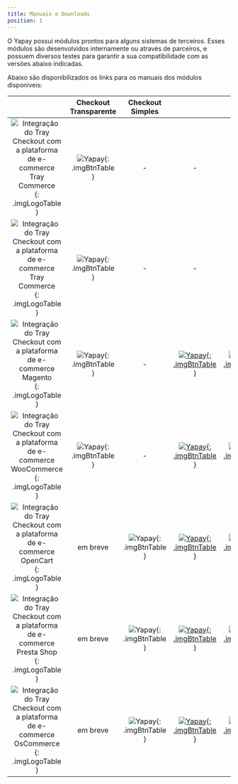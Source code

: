 ```yaml
---
title: Manuais e Downloads
position: 1
---
```


O Yapay possui módulos prontos para alguns sistemas de terceiros. Esses módulos são desenvolvidos internamente ou através de parceiros, e possuem diversos testes para garantir a sua compatibilidade com as versões abaixo indicadas.

Abaixo são disponibilizados os links para os manuais dos módulos disponíveis:


|            |   Checkout Transparente     |     Checkout Simples   |           |           |
|:----------:|:---------------------------:|:----------------------:|:---------:|:---------:|
| ![Integração do Tray Checkout com a plataforma de e-commerce Tray Commerce](https://images.tcdn.com.br/static_inst/tc/tray-cdn/uploads/traycommerce-platform-logo.svg){: .imgLogoTable } | ![Yapay](/images/checked-verde.svg){: .imgBtnTable } | - | - | - |
| ![Integração do Tray Checkout com a plataforma de e-commerce Tray Commerce](https://images.tcdn.com.br/static_inst/tc/tray-cdn/uploads/fbits-default-1.png){: .imgLogoTable } | ![Yapay](/images/checked-verde.svg){: .imgBtnTable } | - | - | - |
| ![Integração do Tray Checkout com a plataforma de e-commerce Magento](https://images.tcdn.com.br/static_inst/tc/tray-cdn/uploads/magento-platform-logo.svg){: .imgLogoTable } | ![Yapay](/images/checked-verde.svg){: .imgBtnTable } | - | [![Yapay](/images/download.svg){: .imgBtnTable }](/intermediador/modulos-integracao-intermediador/#magento) | [![Yapay](/images/manual.svg){: .imgBtnTable "}](http://integracao.traycheckout.com.br/documentacao/download/yapay/magento/Yapay_Intermediador-0.3.0.tgz) |
| ![Integração do Tray Checkout com a plataforma de e-commerce WooCommerce](https://images.tcdn.com.br/static_inst/tc/tray-cdn/uploads/woocommerce-platform-logo.png){: .imgLogoTable } | ![Yapay](/images/checked-verde.svg){: .imgBtnTable } | - | [![Yapay](/images/download.svg){: .imgBtnTable }](/intermediador/modulos-integracao-intermediador/#woocommerce) | [![Yapay](/images/manual.svg){: .imgBtnTable }](http://integracao.traycheckout.com.br/documentacao/download/yapay/woocommerce/woo-yapay_v0.2.0.zip) |
| ![Integração do Tray Checkout com a plataforma de e-commerce OpenCart](https://images.tcdn.com.br/static_inst/tc/tray-cdn/uploads/opencart-platform-logo.svg){: .imgLogoTable } | em breve | ![Yapay](/images/checked-verde.svg){: .imgBtnTable } | [![Yapay](/images/download.svg){: .imgBtnTable }](/intermediador/modulos-integracao-intermediador/#opencart) | [![Yapay](/images/manual.svg){: .imgBtnTable }](http://integracao.traycheckout.com.br/documentacao/download/yapay/opencart/yapay_opencart_v2.1.zip) |
| ![Integração do Tray Checkout com a plataforma de e-commerce Presta Shop](https://images.tcdn.com.br/static_inst/tc/tray-cdn/uploads/prestashop-platform-logo.svg){: .imgLogoTable } | em breve | ![Yapay](/images/checked-verde.svg){: .imgBtnTable } | [![Yapay](/images/download.svg){: .imgBtnTable }](/intermediador/modulos-integracao-intermediador/#prestashop) | [![Yapay](/images/manual.svg){: .imgBtnTable }](http://integracao.traycheckout.com.br/documentacao/download/yapay/prestashop/yapay_prestashop-1.0.0.zip) |
| ![Integração do Tray Checkout com a plataforma de e-commerce OsCommerce](https://images.tcdn.com.br/static_inst/tc/tray-cdn/uploads/oscommerce-platform-logo.svg){: .imgLogoTable } | em breve | ![Yapay](/images/checked-verde.svg){: .imgBtnTable } | [![Yapay](/images/download.svg){: .imgBtnTable }](/intermediador/modulos-integracao-intermediador/#oscommerce) | [![Yapay](/images/manual.svg){: .imgBtnTable }](http://integracao.traycheckout.com.br/documentacao/download/yapay/oscommerce/yapayintermediador_oscommerce.zip) |
